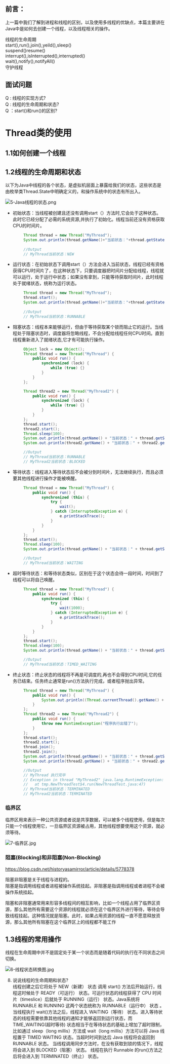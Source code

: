 ## 前言： 
上一篇中我们了解到进程和线程的区别，以及使用多线程的优缺点，本篇主要讲在Java中是如何去创建一个线程，以及线程相关的操作。

线程的生命周期  
start(),run(),join(),yeild(),sleep()  
suspend()resume()  
interrupt(),isInterrupted(),interrupted()  
wait(),notify(),notifyAll()  
守护线程  

## 面试问题
Q : 线程的实现方式?  
Q : 线程的生命周期和状态?  
Q ：start()和run()的区别?


# Thread类的使用
## 1.1如何创建一个线程
## 1.2线程的生命周期和状态
以下为Java中线程的各个状态，是虚拟机层面上暴露给我们的状态，这些状态是由枚举类Thread.State中明确定义的，和操作系统中的状态有所出入。

![5-Java线程的状态.png](./img/5-Java线程的状态.png)
- 初始状态：当线程被创建且还没有调用start（）方法时,它会处于这种状态。此时它已经分配了必需的系统资源,并执行了初始化。线程当前还没有资格获取CPU的时间片。
```java
        Thread thread = new Thread("MyThread");
        System.out.println(thread.getName()+"当前状态："+thread.getState());
        
        //Output
        // MyThread当前状态：NEW
```

- 运行状态：在初始状态下调用start（）方法会进入当前状态，线程已经有资格获得CPU时间片了，在这种状态下，只要调度器把时间片分配给线程，线程就可以运行，处于运行中状态；如果没有拿到，只能等待获取时间片，此时线程处于就绪状态，统称为运行状态。
```java
        Thread thread = new Thread("MyThread");
        thread.start();
        System.out.println(thread.getName()+"当前状态："+thread.getState());
                
        //Output
        // MyThread当前状态：RUNNABLE

```
- 阻塞状态：线程本来能够运行，但由于等待获取某个锁而阻止它的运行。当线程处于阻塞状态时，调度器将忽略线程，不会分配给线程任何CPU时间。直到线程重新进入了就绪状态,它才有可能执行操作。
```java
        Object lock = new Object();
        Thread thread = new Thread("MyThread") {
            public void run() {
                synchronized (lock) {
                    while (true) {}
                }
            }
        };

        Thread thread2 = new Thread("MyThread2") {
            public void run() {
                synchronized (lock) {
                    while (true) {}
                }
            }
        };
        thread.start();
        thread2.start();
        Thread.sleep(100);
        System.out.println(thread.getName() + "当前状态：" + thread.getState());
        System.out.println(thread2.getName() + "当前状态：" + thread2.getState());

        //Output
        // MyThread当前状态：RUNNABLE
        // MyThread2当前状态：BLOCKED

```
- 等待状态：线程进入等待状态后不会被分到时间片，无法继续执行，而且必须要其他线程进行操作才能被唤醒。
```java
        Thread thread = new Thread("MyThread") {
            public void run() {
                synchronized (this) {
                    try {
                        wait();
                    } catch (InterruptedException e) {
                        e.printStackTrace();
                    }
                }
            }
        };
        thread.start();
        Thread.sleep(100);
        System.out.println(thread.getName() + "当前状态：" + thread.getState());

        //Output
        // MyThread当前状态：WAITING
```
- 超时等待状态：和等待状态类似，区别在于这个状态会待一段时间，时间到了线程可以将自己唤醒。
```java
        Thread thread = new Thread("MyThread") {
            public void run() {
                synchronized (this) {
                    try {
                        wait(1000);
                    } catch (InterruptedException e) {
                        e.printStackTrace();
                    }
                }
            }
        };
        thread.start();
        Thread.sleep(100);
        System.out.println(thread.getName() + "当前状态：" + thread.getState());

        //Output
        // MyThread当前状态：TIMED_WAITING
```

- 终止状态：终止状态的线程将不再是可调度的,再也不会得到CPU时间,它的任务已结束。任务终止通常是run()方法执行完成，或者程序抛出异常。
```java
        Thread thread = new Thread("MyThread") {
            public void run() {
                System.out.println((Thread.currentThread().getName() + " 执行完毕"));
            }
        };
        Thread thread2 = new Thread("MyThread2") {
            public void run() {
                throw new RuntimeException("程序执行出错了");
            }
        };
        thread.start();
        thread2.start();
        thread.join();
        thread2.join();
        System.out.println(thread.getName() + "当前状态：" + thread.getState());
        System.out.println(thread2.getName() + "当前状态：" + thread2.getState());

        //Output
        // MyThread 执行完毕
        // Exception in thread "MyThread2" java.lang.RuntimeException: 程序执行出错了
        // 	 at tmp.NewThreadTest$4.run(NewThreadTest.java:47)
        // MyThread当前状态：TERMINATED
        // MyThread2当前状态：TERMINATED
```

### 临界区
临界区用来表示一种公共资源或者说是共享数据，可以被多个线程使用，但是每次只能一个线程使用它，一旦临界区资源被占用，其他线程想要使用这个资源，就必须等待。

![7-临界区.jpg](./img/7-临界区.jpg)

### 阻塞(Blocking)和非阻塞(Non-Blocking)
https://blog.csdn.net/historyasamirror/article/details/5778378  

阻塞非阻塞是关于线程与进程的。   
阻塞是指调用线程或者进程被操作系统挂起。非阻塞是指调用线程或者进程不会被操作系统挂起。

阻塞和非阻塞通常用来形容多线程间的相互影响，比如一个线程占用了临界区资源，那么其他所有需要这个资源的线程就必须在这个临界区外进行等待，等待会导致线程挂起。这种情况就是阻塞。此时，如果占用资源的线程一直不愿意释放资源，那么其他所有阻塞在这个临界区上的线程都不能工作  

## 1.3线程的常用操作
线程在生命周期中并不是固定处于某一个状态而是随着代码的执行在不同状态之间切换。

![6-线程状态转换图.jpg](./img/6-线程状态转换图.jpg)


8. 说说线程的生命周期和状态?   
线程创建之后它将处于 NEW（新建） 状态
调用 start() 方法后开始运行，线程这时候处于 READY（可运行） 状态。可运行状态的线程获得了 CPU 时间片（timeslice）后就处于 RUNNING（运行） 状态。Java系统将 RUNNABLE 和 RUNNING 这两个状态统称为 RUNNABLE（运行中） 状态 。
当线程执行 wait()方法之后，线程进入 WAITING（等待） 状态。进入等待状态的线程需要依靠其他线程的通知才能够返回到运行状态，而 TIME_WAITING(超时等待) 状态相当于在等待状态的基础上增加了超时限制，
比如通过 sleep（long millis）方法或 wait（long millis）方法可以将 Java 线程置于 TIMED WAITING 状态。当超时时间到达后 Java 线程将会返回到 RUNNABLE 状态。
当线程调用同步方法时，在没有获取到锁的情况下，线程将会进入到 BLOCKED（阻塞） 状态。
线程在执行 Runnable 的run()方法之后将会进入到 TERMINATED（终止） 状态。


